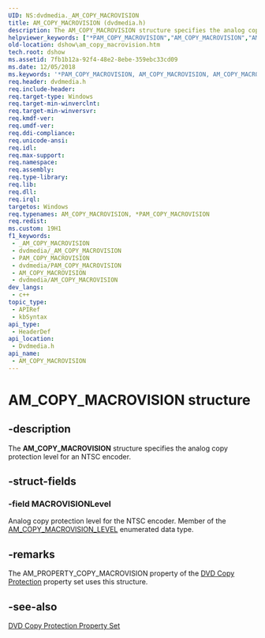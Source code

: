 ```yaml
---
UID: NS:dvdmedia._AM_COPY_MACROVISION
title: AM_COPY_MACROVISION (dvdmedia.h)
description: The AM_COPY_MACROVISION structure specifies the analog copy protection level for an NTSC encoder.
helpviewer_keywords: ["*PAM_COPY_MACROVISION","AM_COPY_MACROVISION","AM_COPY_MACROVISION structure [DirectShow]","PAM_COPY_MACROVISION","PAM_COPY_MACROVISION structure pointer [DirectShow]","dshow.am_copy_macrovision","dvdmedia/AM_COPY_MACROVISION","dvdmedia/PAM_COPY_MACROVISION"]
old-location: dshow\am_copy_macrovision.htm
tech.root: dshow
ms.assetid: 7fb1b12a-92f4-48e2-8ebe-359ebc33cd09
ms.date: 12/05/2018
ms.keywords: '*PAM_COPY_MACROVISION, AM_COPY_MACROVISION, AM_COPY_MACROVISION structure [DirectShow], PAM_COPY_MACROVISION, PAM_COPY_MACROVISION structure pointer [DirectShow], dshow.am_copy_macrovision, dvdmedia/AM_COPY_MACROVISION, dvdmedia/PAM_COPY_MACROVISION'
req.header: dvdmedia.h
req.include-header: 
req.target-type: Windows
req.target-min-winverclnt: 
req.target-min-winversvr: 
req.kmdf-ver: 
req.umdf-ver: 
req.ddi-compliance: 
req.unicode-ansi: 
req.idl: 
req.max-support: 
req.namespace: 
req.assembly: 
req.type-library: 
req.lib: 
req.dll: 
req.irql: 
targetos: Windows
req.typenames: AM_COPY_MACROVISION, *PAM_COPY_MACROVISION
req.redist: 
ms.custom: 19H1
f1_keywords:
 - _AM_COPY_MACROVISION
 - dvdmedia/_AM_COPY_MACROVISION
 - PAM_COPY_MACROVISION
 - dvdmedia/PAM_COPY_MACROVISION
 - AM_COPY_MACROVISION
 - dvdmedia/AM_COPY_MACROVISION
dev_langs:
 - c++
topic_type:
 - APIRef
 - kbSyntax
api_type:
 - HeaderDef
api_location:
 - Dvdmedia.h
api_name:
 - AM_COPY_MACROVISION
---
```


# AM_COPY_MACROVISION structure


## -description

The <b>AM_COPY_MACROVISION</b> structure specifies the analog copy protection level for an NTSC encoder.

## -struct-fields

### -field MACROVISIONLevel

Analog copy protection level for the NTSC encoder. Member of the <a href="/previous-versions/ms778997(v=vs.85)">AM_COPY_MACROVISION_LEVEL</a> enumerated data type.

## -remarks

The AM_PROPERTY_COPY_MACROVISION property of the <a href="/windows/desktop/DirectShow/dvd-copy-protection-property-set">DVD Copy Protection</a> property set uses this structure.

## -see-also

<a href="/windows/desktop/DirectShow/dvd-copy-protection-property-set">DVD Copy Protection Property Set</a>